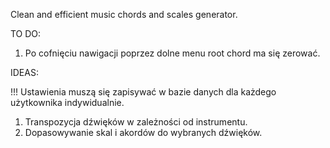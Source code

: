 Clean and efficient music chords and scales generator.

TO DO:

1. Po cofnięciu nawigacji poprzez dolne menu root chord ma się zerować.

IDEAS:

!!! Ustawienia muszą się zapisywać w bazie danych dla każdego użytkownika indywidualnie.

1. Transpozycja dźwięków w zależności od instrumentu.
2. Dopasowywanie skal i akordów do wybranych dźwięków.
